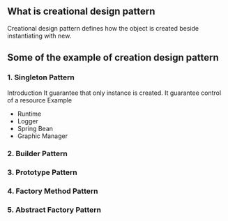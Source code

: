 ## What is creational design pattern ##
Creational design pattern defines how the object is created beside instantiating with new.


## Some of the example of creation design pattern ##
### 1. Singleton Pattern ###
Introduction
It guarantee that only instance is created. 
It guarantee control of a resource
Example
- Runtime
- Logger
- Spring Bean
- Graphic Manager 



### 2. Builder Pattern ###
### 3. Prototype Pattern ###
### 4. Factory Method Pattern ###
### 5. Abstract Factory Pattern ###